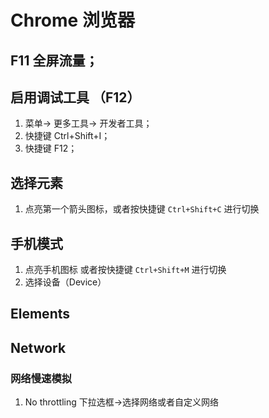 # Chrome 浏览器
## F11 全屏流量；
## 启用调试工具 （F12）
1. 菜单-> 更多工具-> 开发者工具；
2. 快捷键 Ctrl+Shift+I；
3. 快捷键 F12；
## 选择元素
1. 点亮第一个箭头图标，或者按快捷键 `Ctrl+Shift+C` 进行切换
## 手机模式
1. 点亮手机图标 或者按快捷键 `Ctrl+Shift+M` 进行切换
2. 选择设备（Device）

## Elements

## Network
### 网络慢速模拟
1. No throttling 下拉选框->选择网络或者自定义网络
